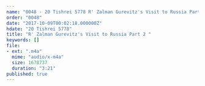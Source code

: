 ```yaml
---
name: "0048 - 20 Tishrei 5778 R' Zalman Gurevitz's Visit to Russia Part 2 "
order: "0048"
date: "2017-10-09T00:02:18.000000Z"
hdate: "20 Tishrei 5778"
title: "R' Zalman Gurevitz's Visit to Russia Part 2 "
keywords: []
file:
- ext: ".m4a"
  mime: "audio/x-m4a"
  size: 1678737
  duration: "3:21"
published: true
---
```


